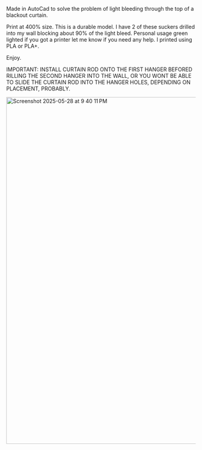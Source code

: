 Made in AutoCad to solve the problem 
of light bleeding through the top of a blackout curtain.

Print at 400% size. This is a durable model.
I have 2 of these suckers drilled into my wall blocking about 90% of the light bleed.
Personal usage green lighted if you got a printer let me know if you need any help.
I printed using PLA or PLA+.

Enjoy.

IMPORTANT: INSTALL CURTAIN ROD ONTO THE FIRST HANGER BEFORED RILLING THE SECOND HANGER INTO THE WALL, 
OR YOU WONT BE ABLE TO SLIDE THE CURTAIN ROD INTO THE HANGER HOLES,
DEPENDING ON PLACEMENT, PROBABLY.

<img width="920" alt="Screenshot 2025-05-28 at 9 40 11 PM" src="https://github.com/user-attachments/assets/04a12fa0-b792-49cb-906d-fd4ce832d280" />
